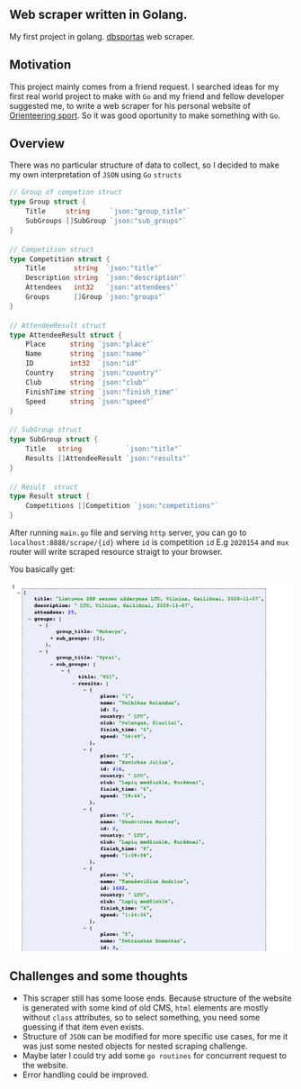 ## Web scraper written in Golang.
My first project in golang. [dbsportas](https://dbsportas.lt/lt/varz) web scraper.  

## Motivation
This project mainly comes from a friend request. I searched ideas for my first real world project to make with `Go` and my friend and fellow developer suggested me, to write a web scraper for his personal website of [Orienteering sport](https://oklaipeda.lt). So it was good oportunity to make something with `Go`.

## Overview
There was no particular structure of data to collect, so I decided to make my own interpretation of `JSON` using `Go` `structs`

```go
// Group of competion struct
type Group struct {
	Title     string     `json:"group_title"`
	SubGroups []SubGroup `json:"sub_groups"`
}

// Competition struct
type Competition struct {
	Title       string  `json:"title"`
	Description string  `json:"description"`
	Attendees   int32   `json:"attendees"`
	Groups      []Group `json:"groups"`
}

// AttendeeResult struct
type AttendeeResult struct {
	Place      string `json:"place"`
	Name       string `json:"name"`
	ID         int32  `json:"id"`
	Country    string `json:"country"`
	Club       string `json:"club"`
	FinishTime string `json:"finish_time"`
	Speed      string `json:"speed"`
}

// SubGroup struct
type SubGroup struct {
	Title   string           `json:"title"`
	Results []AttendeeResult `json:"results"`
}

// Result  struct
type Result struct {
	Competitions []Competition `json:"competitions"`
}

```
After running `main.go` file and serving `http` server, you can go to `localhost:8888/scrape/{id}` where `id` is competition `id` E.g `2020154`
and `mux` router will write scraped resource straigt to your browser.  


You basically get:  

![example](demo/demo_screen.png)


## Challenges and some thoughts
- This scraper still has some loose ends. Because structure of the website is generated with some kind of old CMS, `html` elements are mostly without `class` attributes, so to select something, you need some guessing if that item even exists.
- Structure of `JSON` can be modified for more specific use cases, for me it was just some nested objects for nested scraping challenge.
- Maybe later I could try add some `go routines` for concurrent request to the website.
- Error handling could be improved.
